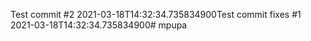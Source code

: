 Test commit #2 2021-03-18T14:32:34.735834900Test commit fixes #1 2021-03-18T14:32:34.735834900# mpupa
